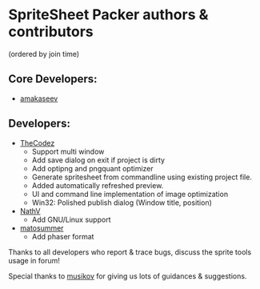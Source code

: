 # SpriteSheet Packer authors & contributors

(ordered by join time)

## Core Developers:
* [amakaseev](https://github.com/amakaseev)

## Developers:
* [TheCodez](https://github.com/TheCodez)
	* Support multi window
	* Add save dialog on exit if project is dirty
	* Add optipng and pngquant optimizer
    * Generate spritesheet from commandline using existing project file.
    * Added automatically refreshed preview.
    * UI and command line implementation of image optimization
    * Win32: Polished publish dialog (Window title, position)
* [NathV](https://github.com/NathV)
	* Add GNU/Linux support
* [matosummer](https://github.com/matosummer)
	* Add phaser format
		
Thanks to all developers who report & trace bugs, discuss the sprite tools usage in forum!

Special thanks to [musikov](https://github.com/musikov) for giving us lots of guidances & suggestions.